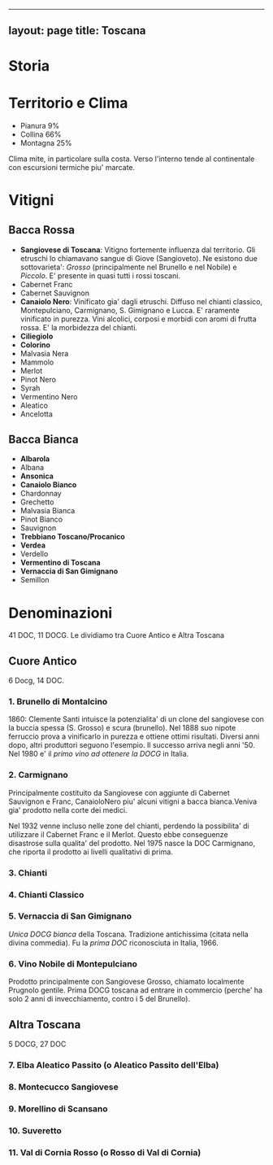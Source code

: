 ---
layout: page
title: Toscana
--

# Storia

# Territorio e Clima

- Pianura 9%
- Collina 66%
- Montagna 25%

Clima mite, in particolare sulla costa. Verso l'interno tende al continentale con escursioni termiche piu' marcate.

# Vitigni

## Bacca Rossa
- **Sangiovese di Toscana**: Vitigno fortemente influenza dal territorio. Gli etruschi lo chiamavano sangue di Giove (Sangioveto). Ne esistono due sottovarieta': _Grosso_ (principalmente nel Brunello e nel Nobile) e _Piccolo_. E' presente in quasi tutti i rossi toscani.
- Cabernet Franc
- Cabernet Sauvignon
- **Canaiolo Nero**: Vinificato gia' dagli etruschi. Diffuso nel chianti classico, Montepulciano, Carmignano, S. Gimignano e Lucca. E' raramente vinificato in purezza. Vini alcolici, corposi e morbidi con aromi di frutta rossa. E' la morbidezza del chianti.
- **Ciliegiolo**
- **Colorino**
- Malvasia Nera
- Mammolo
- Merlot
- Pinot Nero
- Syrah
- Vermentino Nero
- Aleatico
- Ancelotta

## Bacca Bianca
- **Albarola**
- Albana
- **Ansonica**
- **Canaiolo Bianco**
- Chardonnay
- Grechetto
- Malvasia Bianca
- Pinot Bianco
- Sauvignon
- **Trebbiano Toscano/Procanico**
- **Verdea**
- Verdello
- **Vermentino di Toscana**
- **Vernaccia di San Gimignano**
- Semillon
# Denominazioni

41 DOC, 11 DOCG. Le dividiamo tra Cuore Antico e Altra Toscana

## Cuore Antico

6 Docg, 14 DOC.

### 1. Brunello di Montalcino

1860: Clemente Santi intuisce la potenzialita' di un clone del sangiovese con la buccia spessa (S. Grosso) e scura (brunello). Nel 1888 suo nipote ferruccio prova a vinificarlo in purezza e ottiene ottimi risultati. Diversi anni dopo, altri produttori seguono l'esempio. Il successo arriva negli anni '50.
Nel 1980 e' il _primo vino ad ottenere la DOCG_ in Italia. 

### 2. Carmignano
Principalmente costituito da Sangiovese con aggiunte di Cabernet Sauvignon e Franc, CanaioloNero piu' alcuni vitigni a bacca bianca.Veniva gia' prodotto nella corte dei medici.

Nel 1932 venne incluso nelle zone del chianti, perdendo la possibilita' di utilizzare il Cabernet Franc e il Merlot. Questo ebbe conseguenze disastrose sulla qualita' del prodotto. Nel 1975 nasce la DOC Carmignano, che riporta il prodotto ai livelli qualitativi di prima.
### 3. Chianti
### 4. Chianti Classico
### 5. Vernaccia di San Gimignano
_Unica DOCG bianca_ della Toscana. Tradizione antichissima (citata nella divina commedia). Fu la _prima DOC_ riconosciuta in Italia, 1966.

### 6. Vino Nobile di Montepulciano
Prodotto principalmente con Sangiovese Grosso, chiamato localmente Prugnolo gentile. Prima DOCG toscana ad entrare in commercio (perche' ha solo 2 anni di invecchiamento, contro i 5 del Brunello).

## Altra Toscana

5 DOCG, 27 DOC

### 7. Elba Aleatico Passito (o Aleatico Passito dell'Elba)
### 8. Montecucco Sangiovese
### 9. Morellino di Scansano
### 10. Suveretto
### 11. Val di Cornia Rosso (o Rosso di Val di Cornia)




